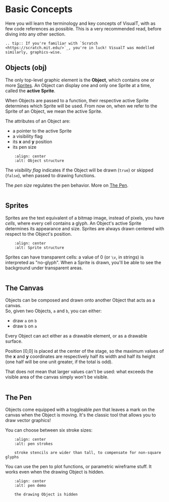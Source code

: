 # Basic Concepts

Here you will learn the terminology and key concepts of VisualT, with as few code references as possible. This is a very recommended read, before diving into any other section.

```eval_rst
.. tip:: If you're familiar with `Scratch <https://scratch.mit.edu/>`_, you're in luck! VisualT was modelled similarly, graphics-wise.
```

## Objects (obj)

The only top-level graphic element is the **Object**, which contains one or more [Sprites](#sprites). An Object can display one and only one Sprite at a time, called the **active Sprite**.

When Objects are passed to a function, their respective active Sprite determines which Sprite will be used. From now on, when we refer to the Sprite of an Object, we mean the active Sprite.

The attributes of an Object are:

* a pointer to the active Sprite
* a visibility flag
* its **x** and **y** position
* its pen size

``` image:: images/object.png
    :align: center
    :alt: Object structure
```

The *visibility flag* indicates if the Object will be drawn (`true`) or skipped (`false`), when passed to drawing functions.

The *pen size* regulates the pen behavior. More on [The Pen](#the-pen).

``` tip:: Objects behave similarly to a *Sprite* in Scratch.
```

## Sprites

Sprites are the text equivalent of a bitmap image, instead of pixels, you have *cells*, where every cell contains a glyph. An Object's active Sprite determines its appearance and size. Sprites are always drawn centered with respect to the Object's position.

``` image:: images/sprite.png
    :align: center
    :alt: Sprite structure
```

Sprites can have transparent cells: a value of 0 (or `\v`, in strings) is interpreted as "no-glyph". When a Sprite is drawn, you'll be able to see the background under transparent areas.

``` tip:: Sprites are equivalent to a *Costume* in Scratch.
```

## The Canvas

Objects can be composed and drawn onto another Object that acts as a canvas.\
So, given two Objects, `a` and `b`, you can either:

* draw `a` on `b`
* draw `b` on `a`

Every Object can act either as a drawable element, or as a drawable surface.

Position [0,0] is placed at the center of the stage, so the maximum values of the **x** and **y** coordinates are respectively half its width and half its height (one half will be one unit greater, if the total is odd).

That does not mean that larger values can't be used: what exceeds the visible area of the canvas simply won't be visible.

``` tip:: The canvas behaves equivalently to the *Stage* in Scratch.
```

## The Pen

Objects come equipped with a toggleable *pen* that leaves a mark on the canvas when the Object is moving. It's the classic tool that allows you to draw vector graphics!

You can choose between six stroke sizes:

``` figure:: images/pen-smaller.png
    :align: center
    :alt: pen strokes

    stroke stencils are wider than tall, to compensate for non-square glyphs
```

You can use the pen to plot functions, or parametric wireframe stuff. It works even when the drawing Object is hidden.

``` figure:: images/pen-demo.gif
    :align: center
    :alt: pen demo

    the drawing Object is hidden
```
